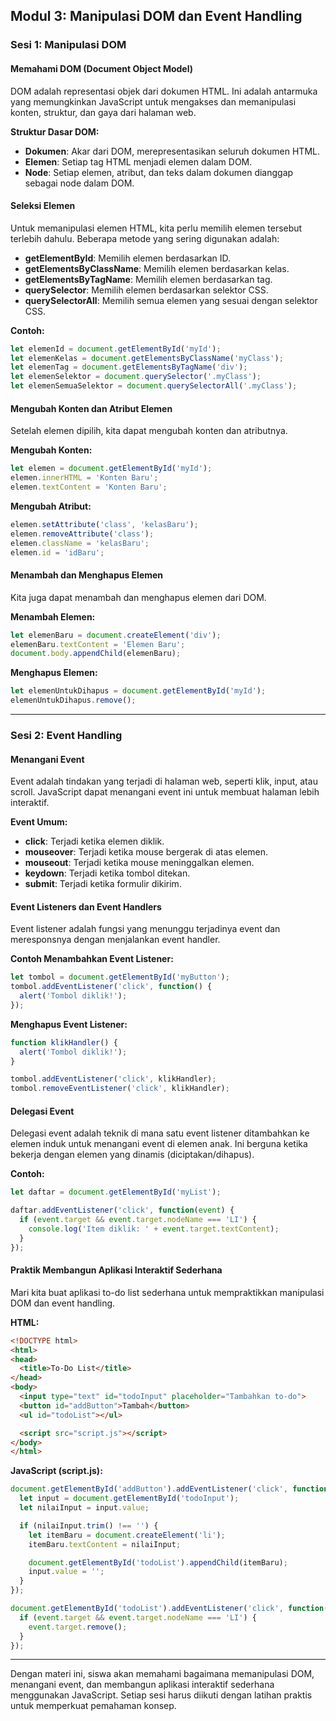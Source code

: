 ## Modul 3: Manipulasi DOM dan Event Handling

### Sesi 1: Manipulasi DOM

#### Memahami DOM (Document Object Model)
DOM adalah representasi objek dari dokumen HTML. Ini adalah antarmuka yang memungkinkan JavaScript untuk mengakses dan memanipulasi konten, struktur, dan gaya dari halaman web.

**Struktur Dasar DOM:**
- **Dokumen**: Akar dari DOM, merepresentasikan seluruh dokumen HTML.
- **Elemen**: Setiap tag HTML menjadi elemen dalam DOM.
- **Node**: Setiap elemen, atribut, dan teks dalam dokumen dianggap sebagai node dalam DOM.

#### Seleksi Elemen
Untuk memanipulasi elemen HTML, kita perlu memilih elemen tersebut terlebih dahulu. Beberapa metode yang sering digunakan adalah:

- **getElementById**: Memilih elemen berdasarkan ID.
- **getElementsByClassName**: Memilih elemen berdasarkan kelas.
- **getElementsByTagName**: Memilih elemen berdasarkan tag.
- **querySelector**: Memilih elemen berdasarkan selektor CSS.
- **querySelectorAll**: Memilih semua elemen yang sesuai dengan selektor CSS.

**Contoh:**
```javascript
let elemenId = document.getElementById('myId');
let elemenKelas = document.getElementsByClassName('myClass');
let elemenTag = document.getElementsByTagName('div');
let elemenSelektor = document.querySelector('.myClass');
let elemenSemuaSelektor = document.querySelectorAll('.myClass');
```

#### Mengubah Konten dan Atribut Elemen
Setelah elemen dipilih, kita dapat mengubah konten dan atributnya.

**Mengubah Konten:**
```javascript
let elemen = document.getElementById('myId');
elemen.innerHTML = 'Konten Baru';
elemen.textContent = 'Konten Baru';
```

**Mengubah Atribut:**
```javascript
elemen.setAttribute('class', 'kelasBaru');
elemen.removeAttribute('class');
elemen.className = 'kelasBaru';
elemen.id = 'idBaru';
```

#### Menambah dan Menghapus Elemen
Kita juga dapat menambah dan menghapus elemen dari DOM.

**Menambah Elemen:**
```javascript
let elemenBaru = document.createElement('div');
elemenBaru.textContent = 'Elemen Baru';
document.body.appendChild(elemenBaru);
```

**Menghapus Elemen:**
```javascript
let elemenUntukDihapus = document.getElementById('myId');
elemenUntukDihapus.remove();
```

---

### Sesi 2: Event Handling

#### Menangani Event
Event adalah tindakan yang terjadi di halaman web, seperti klik, input, atau scroll. JavaScript dapat menangani event ini untuk membuat halaman lebih interaktif.

**Event Umum:**
- **click**: Terjadi ketika elemen diklik.
- **mouseover**: Terjadi ketika mouse bergerak di atas elemen.
- **mouseout**: Terjadi ketika mouse meninggalkan elemen.
- **keydown**: Terjadi ketika tombol ditekan.
- **submit**: Terjadi ketika formulir dikirim.

#### Event Listeners dan Event Handlers
Event listener adalah fungsi yang menunggu terjadinya event dan meresponsnya dengan menjalankan event handler.

**Contoh Menambahkan Event Listener:**
```javascript
let tombol = document.getElementById('myButton');
tombol.addEventListener('click', function() {
  alert('Tombol diklik!');
});
```

**Menghapus Event Listener:**
```javascript
function klikHandler() {
  alert('Tombol diklik!');
}

tombol.addEventListener('click', klikHandler);
tombol.removeEventListener('click', klikHandler);
```

#### Delegasi Event
Delegasi event adalah teknik di mana satu event listener ditambahkan ke elemen induk untuk menangani event di elemen anak. Ini berguna ketika bekerja dengan elemen yang dinamis (diciptakan/dihapus).

**Contoh:**
```javascript
let daftar = document.getElementById('myList');

daftar.addEventListener('click', function(event) {
  if (event.target && event.target.nodeName === 'LI') {
    console.log('Item diklik: ' + event.target.textContent);
  }
});
```

#### Praktik Membangun Aplikasi Interaktif Sederhana
Mari kita buat aplikasi to-do list sederhana untuk mempraktikkan manipulasi DOM dan event handling.

**HTML:**
```html
<!DOCTYPE html>
<html>
<head>
  <title>To-Do List</title>
</head>
<body>
  <input type="text" id="todoInput" placeholder="Tambahkan to-do">
  <button id="addButton">Tambah</button>
  <ul id="todoList"></ul>

  <script src="script.js"></script>
</body>
</html>
```

**JavaScript (script.js):**
```javascript
document.getElementById('addButton').addEventListener('click', function() {
  let input = document.getElementById('todoInput');
  let nilaiInput = input.value;

  if (nilaiInput.trim() !== '') {
    let itemBaru = document.createElement('li');
    itemBaru.textContent = nilaiInput;

    document.getElementById('todoList').appendChild(itemBaru);
    input.value = '';
  }
});

document.getElementById('todoList').addEventListener('click', function(event) {
  if (event.target && event.target.nodeName === 'LI') {
    event.target.remove();
  }
});
```

---

Dengan materi ini, siswa akan memahami bagaimana memanipulasi DOM, menangani event, dan membangun aplikasi interaktif sederhana menggunakan JavaScript. Setiap sesi harus diikuti dengan latihan praktis untuk memperkuat pemahaman konsep.
